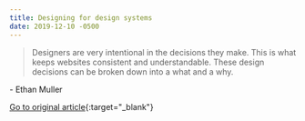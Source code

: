 ```yaml
---
title: Designing for design systems
date: 2019-12-10 -0500
---
```


> Designers are very intentional in the decisions they make. This is what keeps websites consistent and understandable. These design decisions can be broken down into a what and a why.

\- Ethan Muller

[Go to original article](https://sparkbox.com/foundry/designing_for_design_systems){:target="_blank"}
